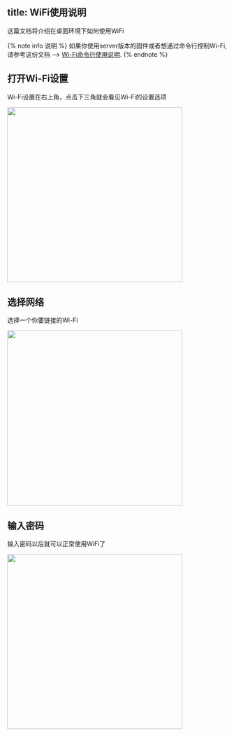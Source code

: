 title: WiFi使用说明
---

这篇文档将介绍在桌面环境下如何使用WiFi

{% note info 说明 %}
如果你使用server版本的固件或者想通过命令行控制Wi-Fi,请参考这份文档 --> [Wi-Fi命令行使用说明](/linux/zh-cn/vim1/WifiUsageCommand.html).
{% endnote %}


## 打开Wi-Fi设置

Wi-Fi设置在右上角，点击下三角就会看见Wi-Fi的设置选项

<img src="/linux/images/vim1/wifi-setting.png" width="400px">

## 选择网络

选择一个你要链接的Wi-Fi

<img src="/linux/images/vim1/wifi-select.png" width="400px">

## 输入密码

输入密码以后就可以正常使用WiFi了

<img src="/linux/images/vim1/wifi-password.png" width="400px">
